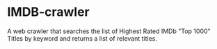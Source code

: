 # IMDB-crawler
A web crawler that searches the list of Highest Rated IMDb "Top 1000" Titles by keyword and returns a list of relevant titles.

